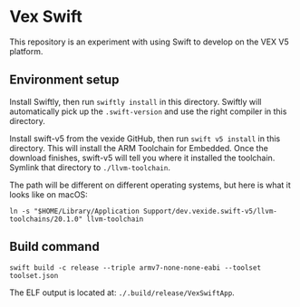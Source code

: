 # Vex Swift

This repository is an experiment with using Swift to develop on the VEX V5 platform.

## Environment setup

Install Swiftly, then run `swiftly install` in this directory. Swiftly will automatically pick up the `.swift-version` and use the right compiler in this directory.

Install swift-v5 from the vexide GitHub, then run `swift v5 install` in this directory. This will install the ARM Toolchain for Embedded. Once the download finishes, swift-v5 will tell you where it installed the toolchain. Symlink that directory to `./llvm-toolchain`.

The path will be different on different operating systems, but here is what it looks like on macOS:

```shell
ln -s "$HOME/Library/Application Support/dev.vexide.swift-v5/llvm-toolchains/20.1.0" llvm-toolchain
```

## Build command

```shell
swift build -c release --triple armv7-none-none-eabi --toolset toolset.json
```

The ELF output is located at: `./.build/release/VexSwiftApp`.